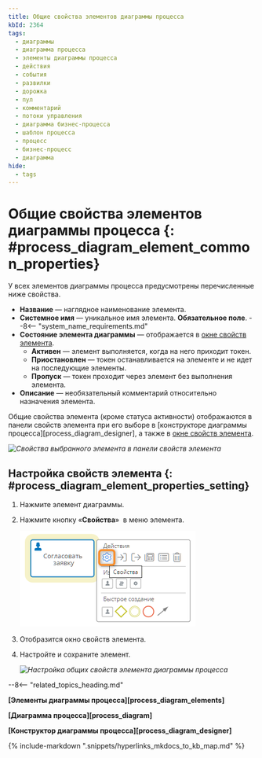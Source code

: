 ```yaml
---
title: Общие свойства элементов диаграммы процесса
kbId: 2364
tags:
  - диаграммы
  - диаграмма процесса
  - элементы диаграммы процесса
  - действия
  - события
  - развилки
  - дорожка
  - пул
  - комментарий
  - потоки управления
  - диаграмма бизнес-процесса
  - шаблон процесса
  - процесс
  - бизнес-процесс
  - диаграмма
hide:
  - tags
---
```


# Общие свойства элементов диаграммы процесса {: #process_diagram_element_common_properties}

У всех элементов диаграммы процесса предусмотрены перечисленные ниже свойства.

- **Название** — наглядное наименование элемента.
- **Системное имя** — уникальное имя элемента. **Обязательное поле**.
--8<-- "system_name_requirements.md"
- **Состояние элемента диаграммы** — отображается в [окне свойств элемента](#process_diagram_element_properties_setting).
    - **Активен** — элемент выполняется, когда на него приходит токен.
    - **Приостановлен** — токен останавливается на элементе и не идет на последующие элементы.
    - **Пропуск** — токен проходит через элемент без выполнения элемента.
- **Описание** — необязательный комментарий относительно назначения элемента.

Общие свойства элемента (кроме статуса активности) отображаются в панели свойств элемента при его выборе в [конструкторе диаграммы процесса][process_diagram_designer], а также в [окне свойств элемента](#process_diagram_element_properties_setting).

_![Свойства выбранного элемента в панели свойств элемента](img/process_diagram_element_common_properties_in_properties_panel.png)_

## Настройка свойств элемента {: #process_diagram_element_properties_setting}

1. Нажмите элемент диаграммы.
2. Нажмите кнопку «**Свойства**» <i class="fa-light fa-gear"></i> в меню элемента.

    _![Переход к настройке свойств элемента диаграммы](img/process_diagram_element_common_properties_configure_button.png)_

3. Отобразится окно свойств элемента.
4. Настройте и сохраните элемент.

    _![Настройка общих свойств элемента диаграммы процесса](process_diagram_element_common_properties.png)_

--8<-- "related_topics_heading.md"

**[Элементы диаграммы процесса][process_diagram_elements]**

**[Диаграмма процесса][process_diagram]**

**[Конструктор диаграммы процесса][process_diagram_designer]**

{% include-markdown ".snippets/hyperlinks_mkdocs_to_kb_map.md" %}
